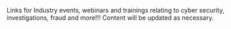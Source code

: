 Links for Industry events, webinars and trainings relating to cyber security, investigations, fraud and more!!!  Content will be updated as necessary.
